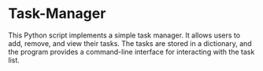 # Task-Manager
This Python script implements a simple task manager. It allows users to add, remove, and view their tasks.  The tasks are stored in a dictionary, and the program provides a command-line interface for interacting with the task list.
